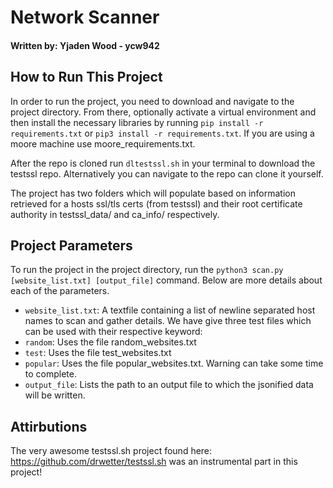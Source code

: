 # Network Scanner
#### Written by: Yjaden Wood - ycw942

## How to Run This Project
In order to run the project, you need to download and navigate to the project directory. From there, optionally activate a virtual environment and then install the necessary libraries by running `pip install -r requirements.txt` or `pip3 install -r requirements.txt`. If you are using a moore machine use moore_requirements.txt. 

After the repo is cloned run `dltestssl.sh` in your terminal to download the testssl repo. Alternatively you can navigate to the repo can clone it yourself. 

The project has two folders which will populate based on information retrieved for a hosts ssl/tls certs (from testssl) and their root certificate authority in testssl_data/ and ca_info/ respectively. 

## Project Parameters
To run the project in the project directory, run the `python3 scan.py [website_list.txt] [output_file]` command. Below are more details about each of the parameters.
- `website_list.txt`: A textfile containing a list of newline separated host names to scan and gather details. We have give three test files which can be used with their respective keyword:
- `random`: Uses the file random_websites.txt
- `test`: Uses the file test_websites.txt
- `popular`: Uses the file popular_websites.txt. Warning can take some time to complete. 
- `output_file`: Lists the path to an output file to which the jsonified data will be written.



## Attirbutions
The very awesome testssl.sh project found here: https://github.com/drwetter/testssl.sh was an instrumental part in this project! 

